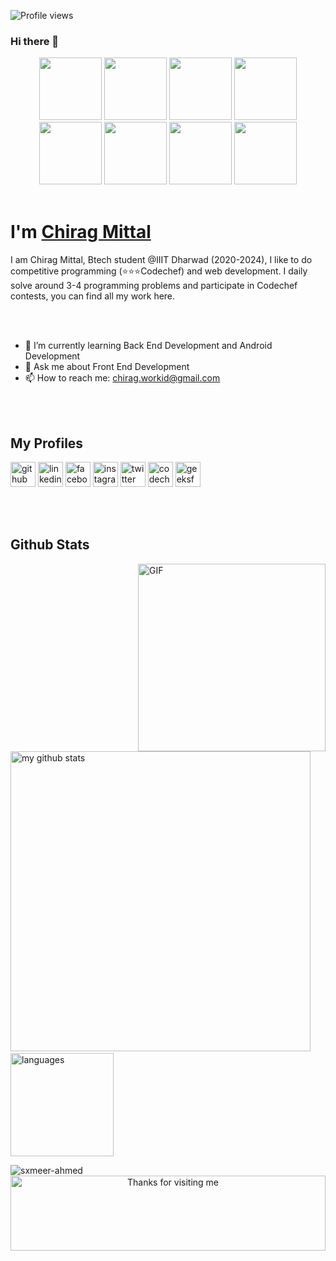 ![Profile views](https://gpvc.arturio.dev/chiragmittal8011) 
### Hi there 👋
<p align="center">
<img src="https://github.com/chiragmittal8011/chiragmittal8011/blob/main/images/world-wide-web.png" width="100">
<img src="https://github.com/chiragmittal8011/chiragmittal8011/blob/main/profiles/github.png" width="100">
<img src="https://github.com/chiragmittal8011/chiragmittal8011/blob/main/images/icons8-c%2B%2B-480.png" width="100">
<img src="https://github.com/chiragmittal8011/chiragmittal8011/blob/main/images/icons8-c-programming-480.png" width="100">
<img src="https://github.com/chiragmittal8011/chiragmittal8011/blob/main/images/java.png" width="100">
<img src="https://github.com/chiragmittal8011/chiragmittal8011/blob/main/images/icons8-python-480.png" width="100">
<!-- <img src="https://github.com/chiragmittal8011/chiragmittal8011/blob/main/images/android.png" width="100"> -->
<img src="https://github.com/chiragmittal8011/chiragmittal8011/blob/main/images/icons8-git-480.png" width="100">
   <img src="https://github.com/chiragmittal8011/chiragmittal8011/blob/main/images/icons8-jquery-500.png" width="100">
   <br><br> 
</p>
<h1>I'm <a target="blank" href="https://www.linkedin.com/in/cmittal/">Chirag Mittal</a></h1>
I am Chirag Mittal, Btech student @IIIT Dharwad (2020-2024), I like to do competitive programming (⭐⭐⭐Codechef) and web development. I daily solve around 3-4 programming problems and participate in Codechef contests, you can find all my work here.

<br><br>
- 🌱 I’m currently learning Back End Development and Android Development
- 💬 Ask me about Front End Development 
- 📫 How to reach me: chirag.workid@gmail.com 

<br><br>
## My Profiles
[<img src='https://github.com/chiragmittal8011/chiragmittal8011/blob/main/profiles/github.png' alt='github' height='40'>](https://github.com/chiragmittal8011)  [<img src='https://github.com/chiragmittal8011/chiragmittal8011/blob/main/profiles/linkedin.png' alt='linkedin' height='40'>](https://www.linkedin.com/in/cmittal/)  [<img src='https://github.com/chiragmittal8011/chiragmittal8011/blob/main/profiles/icons8-facebook-240.png' alt='facebook' height='40'>](https://www.facebook.com/chirag.mittal.75641)  [<img src='https://github.com/chiragmittal8011/chiragmittal8011/blob/main/profiles/icons8-instagram-logo-240.png' alt='instagram' height='40'>](https://www.instagram.com/chiragmittal_cm/)  [<img src='https://github.com/chiragmittal8011/chiragmittal8011/blob/main/profiles/icons8-twitter-240.png' alt='twitter' height='40'>](https://twitter.com/chiragmittalcm) [<img src='https://cdn.codechef.com/sites/all/themes/abessive/cc-logo-sd.svg' alt='codechef' height='40'>](https://www.codechef.com/users/chirag8011)  [<img src='https://github.com/chiragmittal8011/chiragmittal8011/blob/main/profiles/icons8-geeksforgeeks-240.png' alt='geeksforgeeks' height='40'>](https://auth.geeksforgeeks.org/user/iitjeechirag/profile)  

<br><br>
## Github Stats
<img align="right" alt="GIF" src="https://media.giphy.com/media/VTtANKl0beDFQRLDTh/giphy.gif" width="300px" />  

<img src="https://github-readme-stats.vercel.app/api?username=chiragmittal8011&show_icons=true&line_height=21&theme=gotham" alt="my github stats" width="480"/>&nbsp;
<img src="https://github-readme-stats.vercel.app/api/top-langs/?username=chiragmittal8011&layout=compact&theme=gotham" alt="languages" height="165">

<img src="https://github-readme-streak-stats.herokuapp.com/?user=chiragmittal8011&layout=compact&theme=gotham" alt="sxmeer-ahmed" />


<div align ="center">
<img height="120" alt="Thanks for visiting me" width="100%" src="https://raw.githubusercontent.com/BrunnerLivio/brunnerlivio/master/images/marquee.svg" />
</div>
